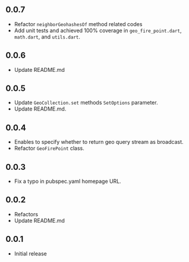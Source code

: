 ## 0.0.7

* Refactor `neighborGeohashesOf` method related codes
* Add unit tests and achieved 100% coverage in `geo_fire_point.dart`, `math.dart`, and `utils.dart`.

## 0.0.6

* Update README.md

## 0.0.5

* Update `GeoCollection.set` methods `SetOptions` parameter.
* Update README.md.

## 0.0.4

* Enables to specify whether to return geo query stream as broadcast.
* Refactor `GeoFirePoint` class.

## 0.0.3

* Fix a typo in pubspec.yaml homepage URL.

## 0.0.2

* Refactors
* Update README.md

## 0.0.1

* Initial release
